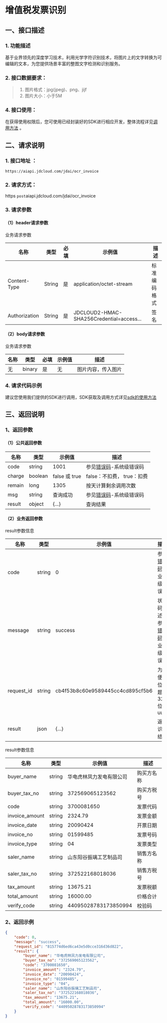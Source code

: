 # 增值税发票识别

## 一、接口描述 

### 1. 功能描述  

基于业界领先的深度学习技术，利用光学字符识别技术，将图片上的文字转换为可编辑的文本，为您提供场景丰富的整图文字检测和识别服务。
  
### 2. 接口数据要求：  
> 1. 图片格式：jpg(jpeg)、png、jijf
> 2. 图片大小：小于5M 

### 4. 接口使用：  

在获得使用权限后，您可使用已经封装好的SDK进行相应开发，整体流程详见[调用方法](../Operation-Guide/call-methods.md)  。

## 二、请求说明
### 1. 接口地址 ：

```
https://aiapi.jdcloud.com/jdai/ocr_invoice
```
### 2. 请求方式：  
https  `post`aiapi.jdcloud.com/jdai/ocr_invoice
### 3. 请求参数    

#### （1）header请求参数
业务请求参数

名称 | 类型 | 必填 | 示例值 | 描述
------|-----|-----|-----|-----
Content-Type | String | 是 | application/octet-stream | 标准编码格式
Authorization | String | 是 | JDCLOUD2-HMAC-SHA256Credential=access... | 签名

#### （2）body请求参数
业务请求参数

名称 | 类型 | 必填 | 示例值 | 描述
------|-----|-----|-----|-----
无 | binary | 是 | 无 | 图片内容，传入图片

### 4. 请求代码示例
建议您使用我们提供的SDK进行调用，SDK获取及调用方式详见[sdk的使用方法](../Operation-Guide/Use-Sdk.md)

## 三、返回说明
### 1、返回参数
#### （1）公共返回参数  

名称 | 类型 | 示例值 | 描述
------|-----|-----|-----
code | string | 1001 | 参见[错误码](Error-Code.md)-系统级错误码
charge | boolean | false 或 true | false：不扣费， true：扣费
remain | long | 1305 | 按天计算剩余调用次数
msg | string | 查询成功 | 参见[错误码](Error-Code.md)-系统级错误码
result | object | {...} | 查询结果

#### （2）业务返回参数
result参数信息

名称 | 类型 | 示例值 | 描述
------|-----|-----|-----
code|	string|	0|	参见[错误码](Error-Code.md)-业务级错误码
message|	string|	success|	状态码描述，参见[错误码](Error-Code.md)-业务级错误码
request_id|	string|	cb4f53b8c60e9589445cc4cd895cf5b6|	为方便定位问题的32位uuid
result|	json|	{...}|	返回识别结果

result参数信息

名称 | 类型 | 示例值 | 描述
------|-----|-----|-----
buyer_name|string|华电虎林凤力发电有限公司|购买方名称
buyer_tax_no|string|372569065123562|购买方税号
code|string|3700081650|发票代码
invoice_amount|string|2324.79|发票金额
invoice_date|string|20090424|开票日期
invoice_no|string|01599485|发票号码
invoice_type|string|04|发票类型
saler_name|string|山东阳谷振璃工艺制品司|销售方名称
saler_tax_no|string|372522168018036|销售方税号
tax_amount|string|13675.21|发票税额
total_amount|string|16000.00|价格合计
verify_code|string|44095028783173850994|校验码

### 2、返回示例   


```JSON
{
    "code": 0,
    "message": "success",
    "request_id": "815774d6ed6ca43e5d0cce316d36d822",
    "result": {
        "buyer_name": "华电虎林凤力发电有限公司",
        "buyer_tax_no": "372569065123562",
        "code": "3700081650",
        "invoice_amount": "2324.79",
        "invoice_date": "20090424",
        "invoice_no": "01599485",
        "invoice_type": "04",
        "saler_name": "山东阳谷振璃工艺制品司",
        "saler_tax_no": "372522168018036",
        "tax_amount": "13675.21",
        "total_amount": "16000.00",
        "verify_code": "44095028783173850994"
    }
}

```

